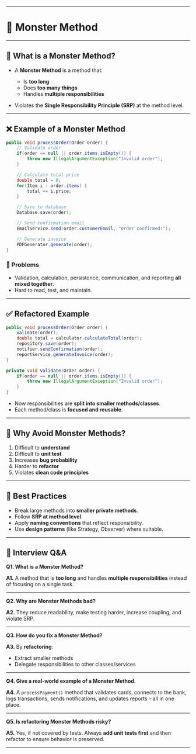 

---

# 🐲 Monster Method

---

## 📖 What is a Monster Method?

* A **Monster Method** is a method that:

  * Is **too long**
  * Does **too many things**
  * Handles **multiple responsibilities**
* Violates the **Single Responsibility Principle (SRP)** at the method level.

---

## ❌ Example of a Monster Method

```java
public void processOrder(Order order) {
    // Validate order
    if(order == null || order.items.isEmpty()) {
        throw new IllegalArgumentException("Invalid order");
    }

    // Calculate total price
    double total = 0;
    for(Item i : order.items) {
        total += i.price;
    }

    // Save to database
    Database.save(order);

    // Send confirmation email
    EmailService.send(order.customerEmail, "Order confirmed!");

    // Generate invoice
    PDFGenerator.generate(order);
}
```

### 🚩 Problems

* Validation, calculation, persistence, communication, and reporting **all mixed together**.
* Hard to read, test, and maintain.

---

## ✅ Refactored Example

```java
public void processOrder(Order order) {
    validate(order);
    double total = calculator.calculateTotal(order);
    repository.save(order);
    notifier.sendConfirmation(order);
    reportService.generateInvoice(order);
}

private void validate(Order order) {
    if(order == null || order.items.isEmpty()) {
        throw new IllegalArgumentException("Invalid order");
    }
}
```

* Now responsibilities are **split into smaller methods/classes**.
* Each method/class is **focused and reusable**.

---

## 🎯 Why Avoid Monster Methods?

1. Difficult to **understand**
2. Difficult to **unit test**
3. Increases **bug probability**
4. Harder to **refactor**
5. Violates **clean code principles**

---

## 📝 Best Practices

* Break large methods into **smaller private methods**.
* Follow **SRP at method level**.
* Apply **naming conventions** that reflect responsibility.
* Use **design patterns** (like Strategy, Observer) where suitable.

---

## 🎯 Interview Q\&A

**Q1. What is a Monster Method?**

**A1.** A method that is **too long** and handles **multiple responsibilities** instead of focusing on a single task.

---

**Q2. Why are Monster Methods bad?**

**A2.** They reduce readability, make testing harder, increase coupling, and violate SRP.

---

**Q3. How do you fix a Monster Method?**

**A3.** By **refactoring**:

* Extract smaller methods
* Delegate responsibilities to other classes/services

---

**Q4. Give a real-world example of a Monster Method.**

**A4.** A `processPayment()` method that validates cards, connects to the bank, logs transactions, sends notifications, and updates reports – all in one place.

---

**Q5. Is refactoring Monster Methods risky?**

**A5.** Yes, if not covered by tests. Always **add unit tests first** and then refactor to ensure behavior is preserved.

---

